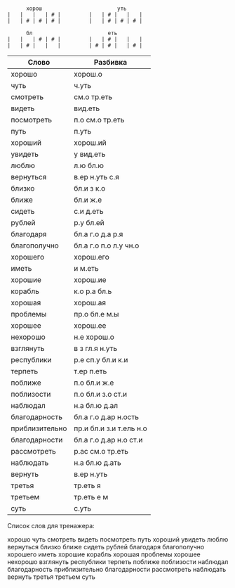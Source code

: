 ```

      хорош                        уть
|   |   |   | # |         |   | # |   |   |
|   | # | # | # |         |   | # | # | # |

      бл                        еть
|   |   | # | # |         |   | # |   |   |
|   | # |   |   |         | # | # |   | # |

```

| Слово | Разбивка |
| --- | --- |
| хорошо | хорош.о | 
| чуть | ч.уть | 
| смотреть | см.о тр.еть | 
| видеть | вид.еть | 
| посмотреть | п.о см.о тр.еть | 
| путь | п.уть | 
| хороший | хорош.ий | 
| увидеть | у вид.еть | 
| люблю | л.ю бл.ю | 
| вернуться | в.ер н.уть с.я | 
| близко | бл.и з к.о | 
| ближе | бл.и ж.е | 
| сидеть | с.и д.еть | 
| рублей | р.у бл.ей | 
| благодаря | бл.а г.о д.а р.я | 
| благополучно | бл.а г.о п.о л.у чн.о | 
| хорошего | хорош.его | 
| иметь | и м.еть | 
| хорошие | хорош.ие | 
| корабль | к.о р.а бл.ь | 
| хорошая | хорош.ая | 
| проблемы | пр.о бл.е м.ы | 
| хорошее | хорош.ее | 
| нехорошо | н.е хорош.о | 
| взглянуть | в з гл.я н.уть | 
| республики | р.е сп.у бл.и к.и | 
| терпеть | т.ер п.еть | 
| поближе | п.о бл.и ж.е | 
| поблизости | п.о бл.и з.о ст.и | 
| наблюдал | н.а бл.ю д.ал | 
| благодарность | бл.а г.о д.ар н.ость | 
| приблизительно | пр.и бл.и з.и т.ель н.о | 
| благодарности | бл.а г.о д.ар н.о ст.и | 
| рассмотреть | р.ас см.о тр.еть | 
| наблюдать | н.а бл.ю д.ать | 
| вернуть | в.ер н.уть | 
| третья | тр.еть я | 
| третьем | тр.еть е м | 
| суть | с.уть | 

Список слов для тренажера:

хорошо чуть смотреть видеть посмотреть путь хороший увидеть люблю вернуться близко ближе сидеть рублей благодаря благополучно хорошего иметь хорошие корабль хорошая проблемы хорошее нехорошо взглянуть республики терпеть поближе поблизости наблюдал благодарность приблизительно благодарности рассмотреть наблюдать вернуть третья третьем суть
